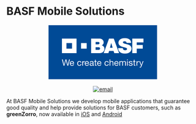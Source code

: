 # BASF Mobile Solutions

<p align="center">
  <img src="./resources/basf_logo.png" />
</p>	

<p align="center">
  <a href="mailto:Mobile-Solutions@basf.com">
     <img alt="email" src="https://img.shields.io/badge/Email-BASF%20Mobile%20Solutions-blue.svg">
  </a>
</p>

At BASF Mobile Solutions we develop mobile applications that guarantee good quality and help provide solutions for BASF customers, such as **greenZorro**, now available in [iOS](https://apps.apple.com/es/app/greenzorro/id1586104781?l=en) and [Android](https://play.google.com/store/apps/details?id=com.basf.greenzorroapp&hl=en_US&gl=US)